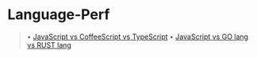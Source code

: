 # Language-Perf
> • [JavaScript vs CoffeeScript vs TypeScript](https://github.com/GalacticDocs/Language-Perf/tree/main/JS%20vs%20CFS%20vs%20TS/README.md)
> • [JavaScript vs GO lang vs RUST lang](https://github.com/GalacticDocs/Language-Perf/tree/main/JS%20vs%20GO%20vs%20RUST/README.md)
